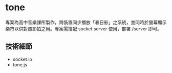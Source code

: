 # tone

專案為高中音樂課所製作，跨裝置同步播放「春日影」之系統，並同時於螢幕顯示樂符以供對照節拍之用。專案需搭配 socket server 使用，部署 /server 即可。

## 技術細節

- socket.io
- tone.js
